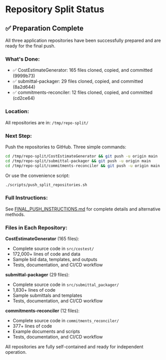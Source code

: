 # Repository Split Status

## ✅ Preparation Complete

All three application repositories have been successfully prepared and are ready for the final push.

### What's Done:
- ✅ CostEstimateGenerator: 165 files cloned, copied, and committed (9999b73)
- ✅ submittal-packager: 29 files cloned, copied, and committed (8a2d644)
- ✅ commitments-reconciler: 12 files cloned, copied, and committed (cd2ce64)

### Location:
All repositories are in: `/tmp/repo-split/`

### Next Step:
Push the repositories to GitHub. Three simple commands:

```bash
cd /tmp/repo-split/CostEstimateGenerator && git push -u origin main
cd /tmp/repo-split/submittal-packager && git push -u origin main
cd /tmp/repo-split/commitments-reconciler && git push -u origin main
```

Or use the convenience script:
```bash
./scripts/push_split_repositories.sh
```

### Full Instructions:
See [FINAL_PUSH_INSTRUCTIONS.md](FINAL_PUSH_INSTRUCTIONS.md) for complete details and alternative methods.

### Files in Each Repository:

**CostEstimateGenerator** (165 files):
- Complete source code in `src/costest/`
- 172,000+ lines of code and data
- Sample bid data, templates, and outputs
- Tests, documentation, and CI/CD workflow

**submittal-packager** (29 files):
- Complete source code in `src/submittal_packager/`
- 1,830+ lines of code
- Sample submittals and templates
- Tests, documentation, and CI/CD workflow

**commitments-reconciler** (12 files):
- Complete source code in `commitments_reconciler/`
- 377+ lines of code
- Example documents and scripts
- Tests, documentation, and CI/CD workflow

All repositories are fully self-contained and ready for independent operation.

